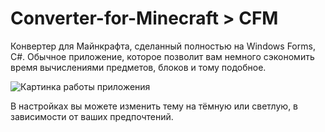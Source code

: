 # Converter-for-Minecraft > CFM
Конвертер для Майнкрафта, сделанный полностью на Windows Forms, C#.
Обычное приложение, которое позволит вам немного сэкономить время вычислениями предметов, блоков и тому подобное.

![Картинка работы приложения](Вычисляем.gif)

В настройках вы можете изменить тему на тёмную или светлую, в зависимости от ваших предпочтений.
